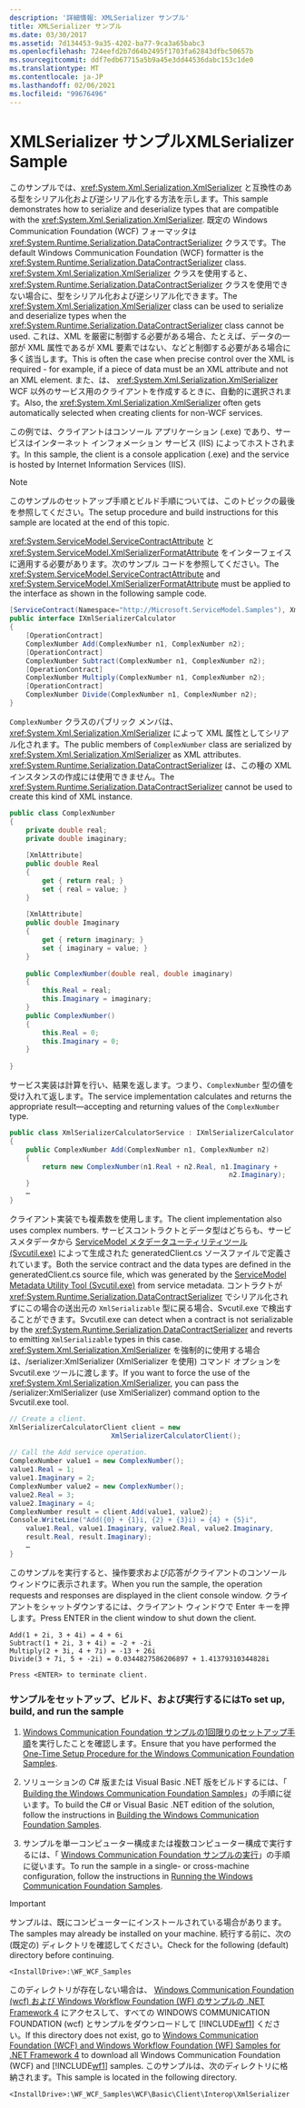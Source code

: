 ```yaml
---
description: '詳細情報: XMLSerializer サンプル'
title: XMLSerializer サンプル
ms.date: 03/30/2017
ms.assetid: 7d134453-9a35-4202-ba77-9ca3a65babc3
ms.openlocfilehash: 724eefd2b7d64b2495f1703fa62843dfbc50657b
ms.sourcegitcommit: ddf7edb67715a5b9a45e3dd44536dabc153c1de0
ms.translationtype: MT
ms.contentlocale: ja-JP
ms.lasthandoff: 02/06/2021
ms.locfileid: "99676496"
---
```

# <a name="xmlserializer-sample"></a><span data-ttu-id="4ac19-103">XMLSerializer サンプル</span><span class="sxs-lookup"><span data-stu-id="4ac19-103">XMLSerializer Sample</span></span>

<span data-ttu-id="4ac19-104">このサンプルでは、<xref:System.Xml.Serialization.XmlSerializer> と互換性のある型をシリアル化および逆シリアル化する方法を示します。</span><span class="sxs-lookup"><span data-stu-id="4ac19-104">This sample demonstrates how to serialize and deserialize types that are compatible with the <xref:System.Xml.Serialization.XmlSerializer>.</span></span> <span data-ttu-id="4ac19-105">既定の Windows Communication Foundation (WCF) フォーマッタは <xref:System.Runtime.Serialization.DataContractSerializer> クラスです。</span><span class="sxs-lookup"><span data-stu-id="4ac19-105">The default Windows Communication Foundation (WCF) formatter is the <xref:System.Runtime.Serialization.DataContractSerializer> class.</span></span> <span data-ttu-id="4ac19-106"><xref:System.Xml.Serialization.XmlSerializer> クラスを使用すると、<xref:System.Runtime.Serialization.DataContractSerializer> クラスを使用できない場合に、型をシリアル化および逆シリアル化できます。</span><span class="sxs-lookup"><span data-stu-id="4ac19-106">The <xref:System.Xml.Serialization.XmlSerializer> class can be used to serialize and deserialize types when the <xref:System.Runtime.Serialization.DataContractSerializer> class cannot be used.</span></span> <span data-ttu-id="4ac19-107">これは、XML を厳密に制御する必要がある場合、たとえば、データの一部が XML 属性であるが XML 要素ではない、などと制御する必要がある場合に多く該当します。</span><span class="sxs-lookup"><span data-stu-id="4ac19-107">This is often the case when precise control over the XML is required - for example, if a piece of data must be an XML attribute and not an XML element.</span></span> <span data-ttu-id="4ac19-108">また、は、 <xref:System.Xml.Serialization.XmlSerializer> WCF 以外のサービス用のクライアントを作成するときに、自動的に選択されます。</span><span class="sxs-lookup"><span data-stu-id="4ac19-108">Also, the <xref:System.Xml.Serialization.XmlSerializer> often gets automatically selected when creating clients for non-WCF services.</span></span>  
  
 <span data-ttu-id="4ac19-109">この例では、クライアントはコンソール アプリケーション (.exe) であり、サービスはインターネット インフォメーション サービス (IIS) によってホストされます。</span><span class="sxs-lookup"><span data-stu-id="4ac19-109">In this sample, the client is a console application (.exe) and the service is hosted by Internet Information Services (IIS).</span></span>  
  
> [!NOTE]
> <span data-ttu-id="4ac19-110">このサンプルのセットアップ手順とビルド手順については、このトピックの最後を参照してください。</span><span class="sxs-lookup"><span data-stu-id="4ac19-110">The setup procedure and build instructions for this sample are located at the end of this topic.</span></span>  
  
 <span data-ttu-id="4ac19-111"><xref:System.ServiceModel.ServiceContractAttribute> と <xref:System.ServiceModel.XmlSerializerFormatAttribute> をインターフェイスに適用する必要があります。次のサンプル コードを参照してください。</span><span class="sxs-lookup"><span data-stu-id="4ac19-111">The <xref:System.ServiceModel.ServiceContractAttribute> and <xref:System.ServiceModel.XmlSerializerFormatAttribute> must be applied to the interface as shown in the following sample code.</span></span>  
  
```csharp  
[ServiceContract(Namespace="http://Microsoft.ServiceModel.Samples"), XmlSerializerFormat]  
public interface IXmlSerializerCalculator  
{  
    [OperationContract]  
    ComplexNumber Add(ComplexNumber n1, ComplexNumber n2);  
    [OperationContract]  
    ComplexNumber Subtract(ComplexNumber n1, ComplexNumber n2);  
    [OperationContract]  
    ComplexNumber Multiply(ComplexNumber n1, ComplexNumber n2);  
    [OperationContract]  
    ComplexNumber Divide(ComplexNumber n1, ComplexNumber n2);  
}  
```  
  
 <span data-ttu-id="4ac19-112">`ComplexNumber` クラスのパブリック メンバは、<xref:System.Xml.Serialization.XmlSerializer> によって XML 属性としてシリアル化されます。</span><span class="sxs-lookup"><span data-stu-id="4ac19-112">The public members of `ComplexNumber` class are serialized by <xref:System.Xml.Serialization.XmlSerializer> as XML attributes.</span></span> <span data-ttu-id="4ac19-113"><xref:System.Runtime.Serialization.DataContractSerializer> は、この種の XML インスタンスの作成には使用できません。</span><span class="sxs-lookup"><span data-stu-id="4ac19-113">The <xref:System.Runtime.Serialization.DataContractSerializer> cannot be used to create this kind of XML instance.</span></span>  
  
```csharp  
public class ComplexNumber  
{  
    private double real;  
    private double imaginary;  
  
    [XmlAttribute]  
    public double Real  
    {  
        get { return real; }  
        set { real = value; }  
    }  
  
    [XmlAttribute]  
    public double Imaginary  
    {  
        get { return imaginary; }  
        set { imaginary = value; }  
    }  
  
    public ComplexNumber(double real, double imaginary)  
    {  
        this.Real = real;  
        this.Imaginary = imaginary;  
    }  
    public ComplexNumber()  
    {  
        this.Real = 0;  
        this.Imaginary = 0;  
    }  
  
}  
```  
  
 <span data-ttu-id="4ac19-114">サービス実装は計算を行い、結果を返します。つまり、`ComplexNumber` 型の値を受け入れて返します。</span><span class="sxs-lookup"><span data-stu-id="4ac19-114">The service implementation calculates and returns the appropriate result—accepting and returning values of the `ComplexNumber` type.</span></span>  
  
```csharp  
public class XmlSerializerCalculatorService : IXmlSerializerCalculator  
{  
    public ComplexNumber Add(ComplexNumber n1, ComplexNumber n2)  
    {  
        return new ComplexNumber(n1.Real + n2.Real, n1.Imaginary +  
                                                      n2.Imaginary);  
    }  
    …  
}  
```  
  
 <span data-ttu-id="4ac19-115">クライアント実装でも複素数を使用します。</span><span class="sxs-lookup"><span data-stu-id="4ac19-115">The client implementation also uses complex numbers.</span></span> <span data-ttu-id="4ac19-116">サービスコントラクトとデータ型はどちらも、サービスメタデータから [ServiceModel メタデータユーティリティツール (Svcutil.exe)](../servicemodel-metadata-utility-tool-svcutil-exe.md) によって生成された generatedClient.cs ソースファイルで定義されています。</span><span class="sxs-lookup"><span data-stu-id="4ac19-116">Both the service contract and the data types are defined in the generatedClient.cs source file, which was generated by the [ServiceModel Metadata Utility Tool (Svcutil.exe)](../servicemodel-metadata-utility-tool-svcutil-exe.md) from service metadata.</span></span> <span data-ttu-id="4ac19-117">コントラクトが <xref:System.Runtime.Serialization.DataContractSerializer> でシリアル化されずにこの場合の送出元の `XmlSerializable` 型に戻る場合、Svcutil.exe で検出することができます。</span><span class="sxs-lookup"><span data-stu-id="4ac19-117">Svcutil.exe can detect when a contract is not serializable by the <xref:System.Runtime.Serialization.DataContractSerializer> and reverts to emitting `XmlSerializable` types in this case.</span></span> <span data-ttu-id="4ac19-118"><xref:System.Xml.Serialization.XmlSerializer> を強制的に使用する場合は、/serializer:XmlSerializer (XmlSerializer を使用) コマンド オプションを Svcutil.exe ツールに渡します。</span><span class="sxs-lookup"><span data-stu-id="4ac19-118">If you want to force the use of the <xref:System.Xml.Serialization.XmlSerializer>, you can pass the /serializer:XmlSerializer (use XmlSerializer) command option to the Svcutil.exe tool.</span></span>  
  
```csharp  
// Create a client.  
XmlSerializerCalculatorClient client = new  
                         XmlSerializerCalculatorClient();  
  
// Call the Add service operation.  
ComplexNumber value1 = new ComplexNumber();  
value1.Real = 1;  
value1.Imaginary = 2;  
ComplexNumber value2 = new ComplexNumber();  
value2.Real = 3;  
value2.Imaginary = 4;  
ComplexNumber result = client.Add(value1, value2);  
Console.WriteLine("Add({0} + {1}i, {2} + {3}i) = {4} + {5}i",  
    value1.Real, value1.Imaginary, value2.Real, value2.Imaginary,
    result.Real, result.Imaginary);  
    …  
}  
```  
  
 <span data-ttu-id="4ac19-119">このサンプルを実行すると、操作要求および応答がクライアントのコンソール ウィンドウに表示されます。</span><span class="sxs-lookup"><span data-stu-id="4ac19-119">When you run the sample, the operation requests and responses are displayed in the client console window.</span></span> <span data-ttu-id="4ac19-120">クライアントをシャットダウンするには、クライアント ウィンドウで Enter キーを押します。</span><span class="sxs-lookup"><span data-stu-id="4ac19-120">Press ENTER in the client window to shut down the client.</span></span>  
  
```console  
Add(1 + 2i, 3 + 4i) = 4 + 6i  
Subtract(1 + 2i, 3 + 4i) = -2 + -2i  
Multiply(2 + 3i, 4 + 7i) = -13 + 26i  
Divide(3 + 7i, 5 + -2i) = 0.0344827586206897 + 1.41379310344828i  
  
Press <ENTER> to terminate client.  
```  
  
### <a name="to-set-up-build-and-run-the-sample"></a><span data-ttu-id="4ac19-121">サンプルをセットアップ、ビルド、および実行するには</span><span class="sxs-lookup"><span data-stu-id="4ac19-121">To set up, build, and run the sample</span></span>  
  
1. <span data-ttu-id="4ac19-122">[Windows Communication Foundation サンプルの1回限りのセットアップ手順](one-time-setup-procedure-for-the-wcf-samples.md)を実行したことを確認します。</span><span class="sxs-lookup"><span data-stu-id="4ac19-122">Ensure that you have performed the [One-Time Setup Procedure for the Windows Communication Foundation Samples](one-time-setup-procedure-for-the-wcf-samples.md).</span></span>  
  
2. <span data-ttu-id="4ac19-123">ソリューションの C# 版または Visual Basic .NET 版をビルドするには、「 [Building the Windows Communication Foundation Samples](building-the-samples.md)」の手順に従います。</span><span class="sxs-lookup"><span data-stu-id="4ac19-123">To build the C# or Visual Basic .NET edition of the solution, follow the instructions in [Building the Windows Communication Foundation Samples](building-the-samples.md).</span></span>  
  
3. <span data-ttu-id="4ac19-124">サンプルを単一コンピューター構成または複数コンピューター構成で実行するには、「 [Windows Communication Foundation サンプルの実行](running-the-samples.md)」の手順に従います。</span><span class="sxs-lookup"><span data-stu-id="4ac19-124">To run the sample in a single- or cross-machine configuration, follow the instructions in [Running the Windows Communication Foundation Samples](running-the-samples.md).</span></span>  
  
> [!IMPORTANT]
> <span data-ttu-id="4ac19-125">サンプルは、既にコンピューターにインストールされている場合があります。</span><span class="sxs-lookup"><span data-stu-id="4ac19-125">The samples may already be installed on your machine.</span></span> <span data-ttu-id="4ac19-126">続行する前に、次の (既定の) ディレクトリを確認してください。</span><span class="sxs-lookup"><span data-stu-id="4ac19-126">Check for the following (default) directory before continuing.</span></span>  
>
> `<InstallDrive>:\WF_WCF_Samples`  
>
> <span data-ttu-id="4ac19-127">このディレクトリが存在しない場合は、 [Windows Communication Foundation (wcf) および Windows Workflow Foundation (WF) のサンプルの .NET Framework 4](https://www.microsoft.com/download/details.aspx?id=21459) にアクセスして、すべての WINDOWS COMMUNICATION FOUNDATION (wcf) とサンプルをダウンロードして [!INCLUDE[wf1](../../../../includes/wf1-md.md)] ください。</span><span class="sxs-lookup"><span data-stu-id="4ac19-127">If this directory does not exist, go to [Windows Communication Foundation (WCF) and Windows Workflow Foundation (WF) Samples for .NET Framework 4](https://www.microsoft.com/download/details.aspx?id=21459) to download all Windows Communication Foundation (WCF) and [!INCLUDE[wf1](../../../../includes/wf1-md.md)] samples.</span></span> <span data-ttu-id="4ac19-128">このサンプルは、次のディレクトリに格納されます。</span><span class="sxs-lookup"><span data-stu-id="4ac19-128">This sample is located in the following directory.</span></span>  
>
> `<InstallDrive>:\WF_WCF_Samples\WCF\Basic\Client\Interop\XmlSerializer`  
